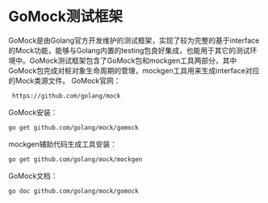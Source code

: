 # GoMock测试框架

GoMock是由Golang官方开发维护的测试框架，实现了较为完整的基于interface的Mock功能，能够与Golang内置的testing包良好集成，也能用于其它的测试环境中。GoMock测试框架包含了GoMock包和mockgen工具两部分，其中GoMock包完成对桩对象生命周期的管理，mockgen工具用来生成interface对应的Mock类源文件。
GoMock官网：

```bash
 https://github.com/golang/mock
```
GoMock安装：

```bash
go get github.com/golang/mock/gomock
```

mockgen辅助代码生成工具安装：

```bash
go get github.com/golang/mock/mockgen
```

GoMock文档：

```bash
go doc github.com/golang/mock/gomock
```

